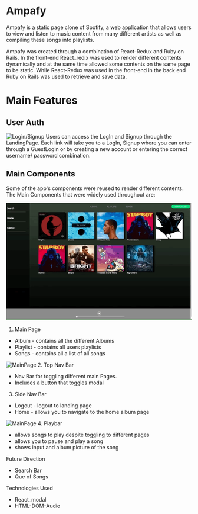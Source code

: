 # Ampafy
Ampafy is a static page clone of Spotify, a web application that allows users to view and listen to music content from many different artists as well as compiling these songs into playlists.

Ampafy was created through a combination of React-Redux and Ruby on Rails. In the front-end React_redix was used to render different contents dynamically and at the same time allowed some contents on the same page to be static. While React-Redux was used in the front-end in the back end Ruby on Rails was used to retrieve and save data.

# Main Features

## User Auth
![Login/Signup](/screenshot/Login.gif)
Users can access the LogIn and Signup through the LandingPage.
Each link will take you to a LogIn, Signup where you can enter through a GuestLogin or by creating a new account or entering the correct username/ password combination.

## Main Components
Some of the app's components were reused to render different contents. The Main Components that were widely used throughout are:

![MainPage](/screenshot/mainpage_toggling.gif)
1. Main Page
 * Album - contains all the different Albums
 * Playlist - contains all users playlists
 * Songs - contains all a list of all songs

![MainPage](/screenshot/Creating_Playlist.gif)
2. Top Nav Bar
 * Nav Bar for toggling different main Pages.
 * Includes a button that toggles modal


3. Side Nav Bar
 * Logout - logout to landing page
 * Home - allows you to navigate to the home album page

![MainPage](/screenshot/Creating_Playlist.gif)
4. Playbar
 * allows songs to play despite toggling to different pages
 * allows you to pause and play a song
 * shows input and album picture of the song


Future Direction

 *  Search Bar
 *  Que of Songs

Technologies Used
 *  React_modal
 *  HTML-DOM-Audio
